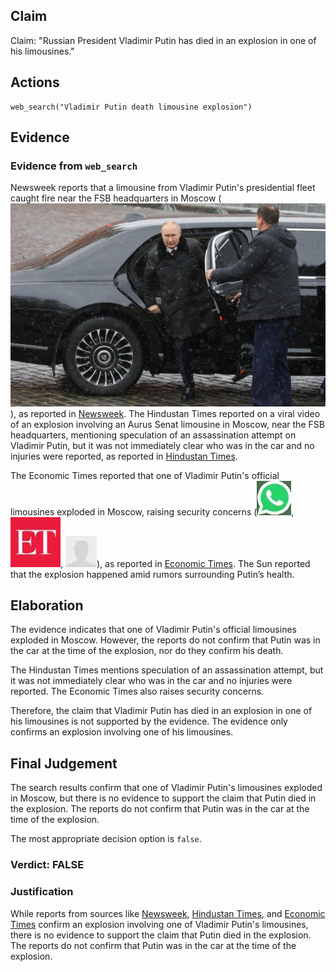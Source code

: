 ## Claim
Claim: "Russian President Vladimir Putin has died in an explosion in one of his limousines."

## Actions
```
web_search("Vladimir Putin death limousine explosion")
```

## Evidence
### Evidence from `web_search`
Newsweek reports that a limousine from Vladimir Putin's presidential fleet caught fire near the FSB headquarters in Moscow (![image 5183](media/2025-08-29_09-54-1756461243-146507.jpg)), as reported in [Newsweek](https://www.newsweek.com/russia-putin-limousine-fire-video-2052846). The Hindustan Times reported on a viral video of an explosion involving an Aurus Senat limousine in Moscow, near the FSB headquarters, mentioning speculation of an assassination attempt on Vladimir Putin, but it was not immediately clear who was in the car and no injuries were reported, as reported in [Hindustan Times](https://www.hindustantimes.com/world-news/275000-aurus-senat-limousine-vladimir-putin-goes-up-in-flames-limo-explodes-moscow-assassination-attempt-101743297137628.html).

The Economic Times reported that one of Vladimir Putin's official limousines exploded in Moscow, raising security concerns (![image 5206](media/2025-08-29_09-55-1756461313-876345.jpg), ![image 5207](media/2025-08-29_09-55-1756461314-438976.jpg), ![image 5208](media/2025-08-29_09-55-1756461315-424860.jpg)), as reported in [Economic Times](https://m.economictimes.com/news/international/world-news/blast-in-one-of-vladimir-putins-official-limousines-triggers-fresh-assassination-concerns/articleshow/119758547.cms). The Sun reported that the explosion happened amid rumors surrounding Putin’s health.


## Elaboration
The evidence indicates that one of Vladimir Putin's official limousines exploded in Moscow. However, the reports do not confirm that Putin was in the car at the time of the explosion, nor do they confirm his death.

The Hindustan Times mentions speculation of an assassination attempt, but it was not immediately clear who was in the car and no injuries were reported. The Economic Times also raises security concerns.

Therefore, the claim that Vladimir Putin has died in an explosion in one of his limousines is not supported by the evidence. The evidence only confirms an explosion involving one of his limousines.


## Final Judgement
The search results confirm that one of Vladimir Putin's limousines exploded in Moscow, but there is no evidence to support the claim that Putin died in the explosion. The reports do not confirm that Putin was in the car at the time of the explosion.

The most appropriate decision option is `false`.


### Verdict: FALSE

### Justification
While reports from sources like [Newsweek](https://www.newsweek.com/russia-putin-limousine-fire-video-2052846), [Hindustan Times](https://www.hindustantimes.com/world-news/275000-aurus-senat-limousine-vladimir-putin-goes-up-in-flames-limo-explodes-moscow-assassination-attempt-101743297137628.html), and [Economic Times](https://m.economictimes.com/news/international/world-news/blast-in-one-of-vladimir-putins-official-limousines-triggers-fresh-assassination-concerns/articleshow/119758547.cms) confirm an explosion involving one of Vladimir Putin's limousines, there is no evidence to support the claim that Putin died in the explosion. The reports do not confirm that Putin was in the car at the time of the explosion.
